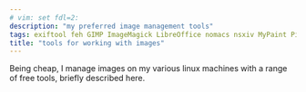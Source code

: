 ```yaml
---
# vim: set fdl=2:
description: "my preferred image management tools"
tags: exiftool feh GIMP ImageMagick LibreOffice nomacs nsxiv MyPaint Pinta ranger tikz
title: "tools for working with images"
---
```


Being cheap, I manage images on my various linux machines with a range of free tools, briefly described here.


